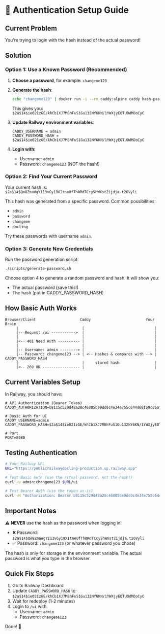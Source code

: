 # 🔐 Authentication Setup Guide

## Current Problem
You're trying to login with the hash instead of the actual password!

## Solution

### Option 1: Use a Known Password (Recommended)

1. **Choose a password**, for example: `changeme123`

2. **Generate the hash**:
   ```bash
   echo "changeme123" | docker run -i --rm caddy:alpine caddy hash-password
   ```
   This gives you: `$2a$14$ie021zGE/khCb1XJ7MBhFuS1Gu132NY6KN/1YWXjyEOTUOdMDoCyC`

3. **Update Railway environment variables**:
   ```
   CADDY_USERNAME = admin
   CADDY_PASSWORD_HASH = $2a$14$ie021zGE/khCb1XJ7MBhFuS1Gu132NY6KN/1YWXjyEOTUOdMDoCyC
   ```

4. **Login with**:
   - Username: `admin`
   - Password: `changeme123` (NOT the hash!)

### Option 2: Find Your Current Password

Your current hash is: `$2a$14$Qo8ZmaWgYI13vGy19XItneUfTh0RdTCcyShWXstZijdja.t2OVyli`

This hash was generated from a specific password. Common possibilities:
- `admin`
- `password`
- `changeme`
- `docling`

Try these passwords with username `admin`.

### Option 3: Generate New Credentials

Run the password generation script:
```bash
./scripts/generate-password.sh
```

Choose option 4 to generate a random password and hash. It will show you:
- The actual password (save this!)
- The hash (put in CADDY_PASSWORD_HASH)

## How Basic Auth Works

```
Browser/Client                    Caddy                         Your Brain
     |                             |                                |
     |-- Request /ui ----------->  |                                |
     |                             |                                |
     |<-- 401 Need Auth ---------- |                                |
     |                             |                                |
     |-- Username: admin --------> |                                |
     |-- Password: changeme123 --> | <-- Hashes & compares with --> | CADDY_PASSWORD_HASH
     |                             |     stored hash                |
     |<-- 200 OK ----------------- |                                |
```

## Current Variables Setup

In Railway, you should have:
```env
# API Authentication (Bearer Token)
CADDY_AUTHORIZATION=b8115c529d48a28c46805be9dd0c4e34e755c644d68f59c05af20bb09a5123fe

# Basic Auth for UI
CADDY_USERNAME=admin
CADDY_PASSWORD_HASH=$2a$14$ie021zGE/khCb1XJ7MBhFuS1Gu132NY6KN/1YWXjyEOTUOdMDoCyC

# Port
PORT=8080
```

## Testing Authentication

```bash
# Your Railway URL
URL="https://publicrailwaydocling-production.up.railway.app"

# Test Basic Auth (use the actual password, not the hash!)
curl -u admin:changeme123 $URL/ui

# Test Bearer Auth (use the token as-is)
curl -H "Authorization: Bearer b8115c529d48a28c46805be9dd0c4e34e755c644d68f59c05af20bb09a5123fe" $URL/v1/health
```

## Important Notes

⚠️ **NEVER** use the hash as the password when logging in!
- ❌ Password: `$2a$14$Qo8ZmaWgYI13vGy19XItneUfTh0RdTCcyShWXstZijdja.t2OVyli`
- ✅ Password: `changeme123` (or whatever password you chose)

The hash is only for storage in the environment variable. The actual password is what you type in the browser.

## Quick Fix Steps

1. Go to Railway Dashboard
2. Update `CADDY_PASSWORD_HASH` to: `$2a$14$ie021zGE/khCb1XJ7MBhFuS1Gu132NY6KN/1YWXjyEOTUOdMDoCyC`
3. Wait for redeploy (1-2 minutes)
4. Login to `/ui` with:
   - Username: `admin`
   - Password: `changeme123`

Done! 🎉